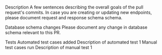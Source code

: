 Description
A few sentences describing the overall goals of the pull request's commits. In case you are creating or updating new endpoints, please document request and response schema schema.

Database schema changes
Please document any change in database schema relevant to this PR.

Tests
Automated test cases added
Description of automated test 1
Manual test cases run
Description of manual test 1
